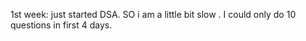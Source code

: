 1st week: just started DSA. SO i am a little bit slow . I could only do 10 questions in first 4 days. 
